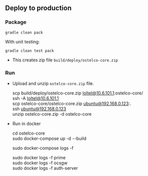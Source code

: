 ## Deploy to production

### Package
 
    gradle clean pack

With unit testing:
    
    gradle clean test pack
    
* This creates zip file `build/deploy/ostelco-core.zip`

### Run

* Upload and unzip `ostelco-core.zip` file.


    scp build/deploy/ostelco-core.zip loltel@10.6.101.1:ostelco-core/  
    ssh -A loltel@10.6.101.1  
    scp ostelco-core/ostelco-core.zip ubuntu@192.168.0.123:.    
    ssh ubuntu@192.168.0.123  
    unzip ostelco-core.zip -d ostelco-core    

* Run in docker


    cd ostelco-core  
    sudo docker-compose up -d --build  
    
    sudo docker-compose logs -f  
    
    sudo docker logs -f prime  
    sudo docker logs -f ocsgw  
    sudo docker logs -f auth-server  
